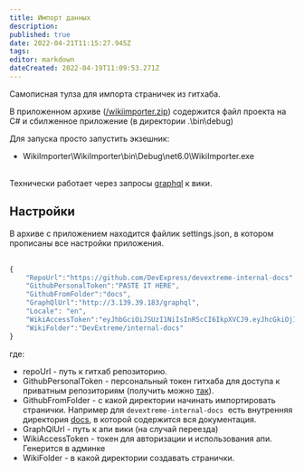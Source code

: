 ```yaml
---
title: Импорт данных
description: 
published: true
date: 2022-04-21T11:15:27.945Z
tags: 
editor: markdown
dateCreated: 2022-04-19T11:09:53.271Z
---
```


Самописная тулза для импорта страничек из гитхаба.

В приложенном архиве ([/wikiimporter.zip](/wikiimporter.zip)) содержится файл проекта на C# и сбилженное приложение (в директории .\\bin\\debug)

Для запуска просто запустить экзешник:

-   WikiImporter\\WikiImporter\\bin\\Debug\\net6.0\\WikiImporter.exe  
     

Технически работает через запросы [graphql](https://docs.requarks.io/dev/api) к вики.

## Настройки

В архиве с приложением находится файлик settings.json, в котором прописаны все настройки приложения.  
 

```javascript
{
	"RepoUrl":"https://github.com/DevExpress/devextreme-internal-docs",
	"GithubPersonalToken":"PASTE IT HERE",
	"GithubFromFolder":"docs",
	"GraphQlUrl":"http://3.139.39.183/graphql",
	"Locale": "en",
	"WikiAccessToken":"eyJhbGciOiJSUzI1NiIsInR5cCI6IkpXVCJ9.eyJhcGkiOjIsImdycCI6MSwiaWF0IjoxNjQ5ODQ5NDYzLCJleHAiOjE2ODE0MDcwNjMsImF1ZCI6InVybjp3aWtpLmpzIiwiaXNzIjoidXJuOndpa2kuanMifQ.bFqOyW-mJYfb7fIgh93vuPDAxYFkr7v63AvPxQKlD_PdLvn7LTXbVbQCE6hwNE3eg7tjynDtFqfi_PukkS0UTKv3CorsOxp207TH1YbNoEocD-myV2Awv8eHHQ8PQQnFQ-_8WE3v8YnDHvTLDhljdoM8tPj3PI6H9MYFAKJvMWTtb7wYeeXwK5BT-wrpkw5T5CkKD86PhBxaflSX-YnqDibRyZ5XaYzBCJNxkC6B9VcdbUa-iCR534kJhLZyVVLQpjiX6YrHSzUcf8qpaUnxyJhTGSuuaXTbJYRIYfRuRyTklsiGHRLBsFjZw9Svjf3OfCnbEZUgw47ixrLfC4ZOtg",
	"WikiFolder":"DevExtreme/internal-docs"
}
```

  
где:

-   repoUrl - путь к гитхаб репозиторию.
-   GithubPersonalToken - персональный токен гитхаба для доступа к приватным репозиториям (получить можно [так](https://docs.github.com/en/authentication/keeping-your-account-and-data-secure/creating-a-personal-access-token)).
-   GithubFromFolder - с какой директории начинать импортировать странички. Например для `devextreme-internal-docs`  есть внутренняя директория [docs](https://github.com/DevExpress/devextreme-internal-docs/tree/master/docs), в которой содержится вся документация.
-   GraphQlUrl - путь к апи вики (на случай переезда)
-   WikiAccessToken - токен для авторизации и использования апи. Генерится в админке
-   WikiFolder - в какой директории создавать странички.